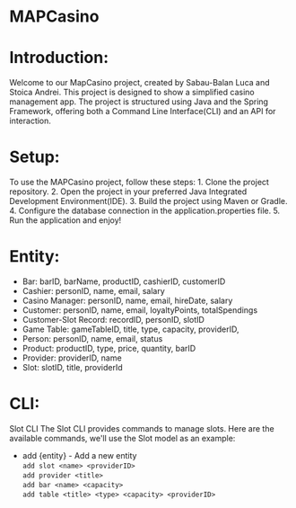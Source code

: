 # MAPCasino
# Introduction:
Welcome to our MapCasino project, created by Sabau-Balan Luca and Stoica Andrei. This project is designed to show a simplified casino management app. The project is structured  using Java and the Spring Framework, offering both a Command Line Interface(CLI) and an API for interaction.
# Setup:
To use the MAPCasino project, follow these steps:
   	1. Clone the project repository.
    	2. Open the project in your preferred Java Integrated Development Environment(IDE).
     	3. Build the project using Maven or Gradle.
      	4. Configure the database connection in the application.properties file.
       	5. Run the application and enjoy!
# Entity:
+ Bar: barID, barName, productID, cashierID, customerID
+ Cashier: personID, name, email, salary
+ Casino Manager: personID, name, email, hireDate, salary
+ Customer: personID, name, email, loyaltyPoints, totalSpendings
+ Customer-Slot Record: recordID, personID, slotID
+ Game Table: gameTableID, title, type, capacity, providerID,
+ Person: personID, name, email, status
+ Product: productID, type, price, quantity, barID
+ Provider: providerID, name
+ Slot: slotID, title, providerId

# CLI:
Slot CLI The Slot CLI provides commands to manage slots. Here are the available commands, we'll use the Slot model as an example:

+ add {entity} - Add a new entity <br>
  ```add slot <name> <providerID>```<br>
  ```add provider <title>```<br>
  ```add bar <name> <capacity>```<br>
  ```add table <title> <type> <capacity> <providerID>```<br>
  		
